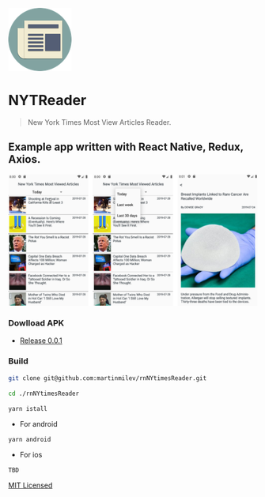 ![](https://raw.githubusercontent.com/martinmilev/rnNYtimesReader/master/android/app/src/main/res/mipmap-hdpi/ic_launcher.png)
# NYTReader
> New York Times Most View Articles Reader.
## Example app written with React Native, Redux, Axios.

![](https://raw.githubusercontent.com/martinmilev/rnNYtimesReader/master/assets/screenshots.png)

### Dowlload APK
- [Release 0.0.1](https://github.com/martinmilev/rnNYtimesReader/releases/tag/0.0.1)


### Build

```sh
git clone git@github.com:martinmilev/rnNYtimesReader.git
```

```sh
cd ./rnNYtimesReader
```

```sh
yarn istall
```

- For android

```sh
yarn android
```

- For ios

```sh
TBD
```

[MIT Licensed](https://github.com/martinmilev/rnNYtimesReader/blob/master/LICENSE)
